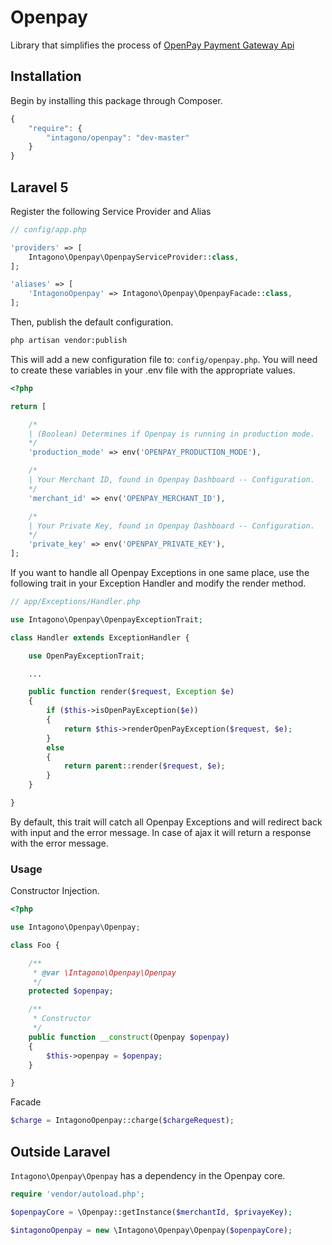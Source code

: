 # Openpay

Library that simplifies the process of [OpenPay Payment Gateway Api](http://www.openpay.mx/)

## Installation

Begin by installing this package through Composer.

```js
{
    "require": {
        "intagono/openpay": "dev-master"
    }
}
```

## Laravel 5

Register the following Service Provider and Alias

```php
// config/app.php

'providers' => [
    Intagono\Openpay\OpenpayServiceProvider::class,
];

'aliases' => [
    'IntagonoOpenpay' => Intagono\Openpay\OpenpayFacade::class,
];
```

Then, publish the default configuration.

```bash
php artisan vendor:publish
```

This will add a new configuration file to: `config/openpay.php`.
You will need to create these variables in your .env file with the appropriate values.

```php
<?php

return [

    /*
    | (Boolean) Determines if Openpay is running in production mode.
    */
    'production_mode' => env('OPENPAY_PRODUCTION_MODE'),

    /*
    | Your Merchant ID, found in Openpay Dashboard -- Configuration.
    */
    'merchant_id' => env('OPENPAY_MERCHANT_ID'),

    /*
    | Your Private Key, found in Openpay Dashboard -- Configuration.
    */
    'private_key' => env('OPENPAY_PRIVATE_KEY'),
];
```

If you want to handle all Openpay Exceptions in one same place, use the following trait in your Exception Handler and modify the render method.

```php
// app/Exceptions/Handler.php

use Intagono\Openpay\OpenpayExceptionTrait;

class Handler extends ExceptionHandler {

    use OpenPayExceptionTrait;

    ...

    public function render($request, Exception $e)
    {
        if ($this->isOpenPayException($e))
        {
            return $this->renderOpenPayException($request, $e);
        }
        else
        {
            return parent::render($request, $e);
        }
    }

}
```

By default, this trait will catch all Openpay Exceptions and will redirect back with input and the error message. In case of ajax it will return a response with the error message.

### Usage

Constructor Injection.

```php
<?php

use Intagono\Openpay\Openpay;

class Foo {

    /**
     * @var \Intagono\Openpay\Openpay
     */
    protected $openpay;

    /**
     * Constructor
     */
    public function __construct(Openpay $openpay)
    {
        $this->openpay = $openpay;
    }

}
```

Facade

```php
$charge = IntagonoOpenpay::charge($chargeRequest);
```

## Outside Laravel

`Intagono\Openpay\Openpay` has a dependency in the Openpay core.

```php
require 'vendor/autoload.php';

$openpayCore = \Openpay::getInstance($merchantId, $privayeKey);

$intagonoOpenpay = new \Intagono\Openpay\Openpay($openpayCore);
```
